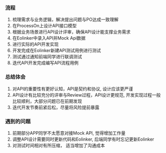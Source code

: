 ### 流程

1. 梳理需求与业务逻辑，解决提出问题与PO达成一致理解
2. 在ProcessOn上设计API接口模型
3. 根据业务场景进行API设计评审，确保API设计能支撑业务需求
4. 在Eolinker中录入API并Mock Api数据
5. 进行实际的API开发实现
6. 开发完成在Eolinker新建API测试用例进行测试
7. 测试通过通知前端同学进行联调测试
8. 迭代API开发完成编写API流程用例  

### 总结体会

1. 对API的重要性有更好认知，API是契约和协议, 设计应该更严谨
2. API设计有比较充分的评审与Review过程，API设计更规范, 开发实现过程一般比较顺利，大部分问题已在前期发现
3. 迭代开发节奏前紧后松，尽量将风险提前暴露

### 遇到的问题

1. 前期部分APP同学不太愿意对接Mock API, 觉得增加工作量
2. 调整API设计需要同时更新代码和Eolinker, 后端同学有时忘记更新Eolinker
3. 对测试时间相对有所压缩， 适当增加了沟通成本

